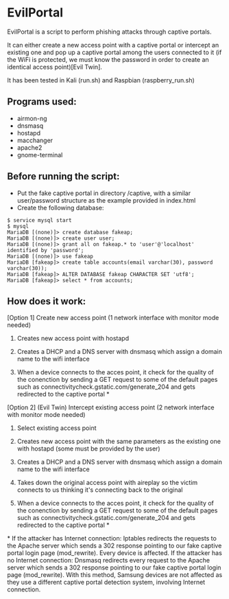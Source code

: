 # EvilPortal

EvilPortal is a script to perform phishing attacks through captive portals.

It can either create a new access point with a captive portal or intercept an existing one
and pop up a captive portal among the users connected to it (if the WiFi is protected, we must know the password
in order to create an identical access point)[Evil Twin].

It has been tested in Kali (run.sh) and Raspbian (raspberry_run.sh)

## Programs used: 
- airmon-ng
- dnsmasq
- hostapd
- macchanger
- apache2
- gnome-terminal

## Before running the script:
- Put the fake captive portal in directory /captive, with a similar user/password structure as the example 
  provided in index.html
- Create the following database:

```
$ service mysql start
$ mysql
MariaDB [(none)]> create database fakeap;
MariaDB [(none)]> create user user;
MariaDB [(none)]> grant all on fakeap.* to 'user'@'localhost' identified by 'password';
MariaDB [(none)]> use fakeap
MariaDB [fakeap]> create table accounts(email varchar(30), password varchar(30));
MariaDB [fakeap]> ALTER DATABASE fakeap CHARACTER SET 'utf8';
MariaDB [fakeap]> select * from accounts;
```

## How does it work:

[Option 1] Create new access point (1 network interface with monitor mode needed)

1. Creates new access point with hostapd

2. Creates a DHCP and a DNS server with dnsmasq which assign a domain name to the wifi interface 

3. When a device connects to the acces point, it check for the quality of the conenction
   by sending a GET request to some of the default pages such as 
   connectivitycheck.gstatic.com/generate_204 and gets redirected to the captive portal *
		   
		   
[Option 2] (Evil Twin) Intercept existing access point (2 network interface with monitor mode needed)

1. Select existing access point
		
2. Creates new access point with the same parameters as the existing one with hostapd (some must be provided by the user)
		
3. Creates a DHCP and a DNS server with dnsmasq which assign a domain name to the wifi interface
		
4. Takes down the original access point with aireplay so the victim connects to us thinking
   it's connecting back to the original
	
5. When a device connects to the acces point, it check for the quality of the conenction
   by sending a GET request to some of the default pages such as 
   connectivitycheck.gstatic.com/generate_204 and gets redirected to the captive portal *


\* If the attacker has Internet connection:
   Iptables redirects the requests to the Apache server which sends a 302 response pointing 
   to our fake captive portal login page (mod_rewrite). Every device is affected.
   If the attacker has no Internet connection: 
   Dnsmasq redirects every request to the Apache server which sends a 302 response pointing
   to our fake captive portal login page (mod_rewrite). With this method, Samsung devices are
   not affected as they use a different captive portal detection system, involving Internet 
   connection.
